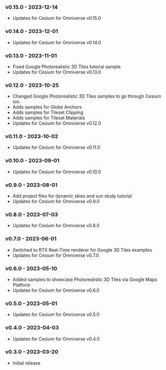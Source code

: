 ### v0.15.0 - 2023-12-14

- Updates for Cesium for Omniverse v0.15.0

### v0.14.0 - 2023-12-01

- Updates for Cesium for Omniverse v0.14.0

### v0.13.0 - 2023-11-01

- Fixed Google Photorealistic 3D Tiles tutorial sample.
- Updates for Cesium for Omniverse v0.13.0

### v0.12.0 - 2023-10-25

- Changed Google Photorealistic 3D Tiles samples to go through Cesium ion.
- Adds samples for Globe Anchors
- Adds samples for Tileset Clipping
- Adds samples for Tileset Materials
- Updates for Cesium for Omniverse v0.12.0

### v0.11.0 - 2023-10-02

- Updates for Cesium for Omniverse v0.11.0

### v0.10.0 - 2023-09-01

- Updates for Cesium for Omniverse v0.10.0

### v0.9.0 - 2023-08-01

- Add project files for dynamic skies and sun study tutorial 
- Updates for Cesium for Omniverse v0.9.0

### v0.8.0 - 2023-07-03

- Updates for Cesium for Omniverse v0.8.0

### v0.7.0 - 2023-06-01

- Switched to RTX Real-Time renderer for Google 3D Tiles examples
- Updates for Cesium for Omniverse v0.7.0

### v0.6.0 - 2023-05-10

- Added samples to showcase Photorealistic 3D Tiles via Google Maps Platform 
- Updates for Cesium for Omniverse v0.6.0

### v0.5.0 - 2023-05-01

- Updates for Cesium for Omniverse v0.5.0

### v0.4.0 - 2023-04-03

- Updates for Cesium for Omniverse v0.4.0

### v0.3.0 - 2023-03-20

- Initial release